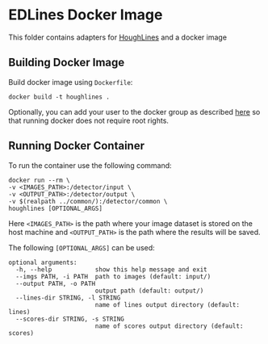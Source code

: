 # EDLines Docker Image
This folder contains adapters for [HoughLines](https://docs.opencv.org/3.4/dd/d1a/group__imgproc__feature.html#ga46b4e588934f6c8dfd509cc6e0e4545a) and a docker image
## Building Docker Image
Build docker image using `Dockerfile`:
```
docker build -t houghlines .
```
Optionally, you can add your user to the docker group as described [here](https://docs.docker.com/engine/install/linux-postinstall/) so that running docker does not require root rights.
## Running Docker Container
To run the container use the following command:
```
docker run --rm \
-v <IMAGES_PATH>:/detector/input \
-v <OUTPUT_PATH>:/detector/output \
-v $(realpath ../common/):/detector/common \
houghlines [OPTIONAL_ARGS]
```

Here `<IMAGES_PATH>` is the path where your image dataset is stored on the host machine and `<OUTPUT_PATH>` is the path where the results will be saved. 

The following `[OPTIONAL_ARGS]` can be used:
```
optional arguments:
  -h, --help            show this help message and exit
  --imgs PATH, -i PATH  path to images (default: input/)
  --output PATH, -o PATH
                        output path (default: output/)
  --lines-dir STRING, -l STRING
                        name of lines output directory (default: lines)
  --scores-dir STRING, -s STRING
                        name of scores output directory (default: scores)
```